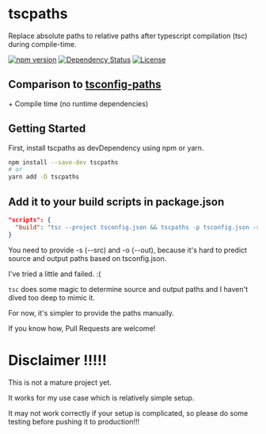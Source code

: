 # tscpaths
Replace absolute paths to relative paths after typescript compilation (tsc) during compile-time.

[![npm version](https://badge.fury.io/js/tscpaths.svg)](https://badge.fury.io/js/tscpaths)
[![Dependency Status](https://david-dm.org/joonhocho/tscpaths.svg)](https://david-dm.org/joonhocho/tscpaths)
[![License](http://img.shields.io/:license-mit-blue.svg)](http://doge.mit-license.org)

## Comparison to [tsconfig-paths](https://github.com/dividab/tsconfig-paths)
\+ Compile time (no runtime dependencies)

## Getting Started
First, install tscpaths as devDependency using npm or yarn.

```sh
npm install --save-dev tscpaths
# or
yarn add -D tscpaths
```

## Add it to your build scripts in package.json
```json
"scripts": {
  "build": "tsc --project tsconfig.json && tscpaths -p tsconfig.json -s ./src -o ./out",
}
```
You need to provide -s (--src) and -o (--out), because it's hard to predict source and output paths based on tsconfig.json.

I've tried a little and failed. :(

`tsc` does some magic to determine source and output paths and I haven't dived too deep to mimic it.

For now, it's simpler to provide the paths manually.

If you know how, Pull Requests are welcome!


# Disclaimer !!!!!
This is not a mature project yet.

It works for my use case which is relatively simple setup.

It may not work correctly if your setup is complicated, so please do some testing before pushing it to production!!!

